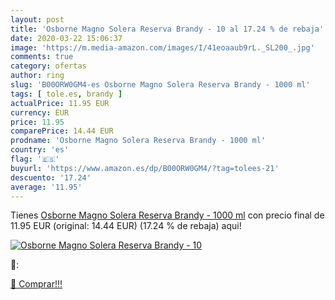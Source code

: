 ```yaml
---
layout: post
title: 'Osborne Magno Solera Reserva Brandy - 10 al 17.24 % de rebaja'
date: 2020-03-22 15:06:37
image: 'https://m.media-amazon.com/images/I/41eoaaub9rL._SL200_.jpg'
comments: true
category: ofertas
author: ring
slug: 'B00ORW0GM4-es Osborne Magno Solera Reserva Brandy - 1000 ml'
tags: [ tole.es, brandy ]
actualPrice: 11.95 EUR
currency: EUR
price: 11.95
comparePrice: 14.44 EUR
prodname: 'Osborne Magno Solera Reserva Brandy - 1000 ml'
country: 'es'
flag: '🇪🇸'
buyurl: 'https://www.amazon.es/dp/B00ORW0GM4/?tag=tolees-21'
descuento: '17.24'
average: '11.95'
---
```


Tienes [Osborne Magno Solera Reserva Brandy - 1000 ml](https://www.amazon.es/dp/B00ORW0GM4/?tag=tolees-21) con precio final de  11.95 EUR (original: 14.44 EUR) (17.24 %  de rebaja) aqui!

[![Osborne Magno Solera Reserva Brandy - 10](https://m.media-amazon.com/images/I/41eoaaub9rL._SL200_.jpg)](https://www.amazon.es/dp/B00ORW0GM4/?tag=tolees-21)

🔎:


[🛒 Comprar!!!](https://www.amazon.es/dp/B00ORW0GM4/?tag=tolees-21)
